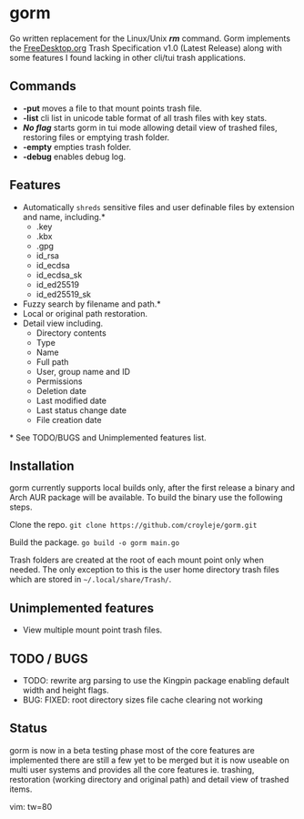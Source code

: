 # gorm
Go written replacement for the Linux/Unix ***rm*** command.  Gorm implements the
[FreeDesktop.org](https://specifications.freedesktop.org/trash-spec/trashspec-latest.html)
Trash Specification v1.0 (Latest Release) along with some features I found
lacking in other cli/tui trash applications.

## Commands
* **-put** moves a file to that mount points trash file.
* **-list** cli list in unicode table format of all trash files with key stats.
* ***No flag*** starts gorm in tui mode allowing detail view of trashed files,
  restoring files or emptying trash folder.
* **-empty** empties trash folder.
* **-debug** enables debug log.

## Features
* Automatically `shreds` sensitive files and user definable files by extension
  and name, including.*
  * .key
  * .kbx
  * .gpg
  * id_rsa
  * id_ecdsa
  * id_ecdsa_sk
  * id_ed25519
  * id_ed25519_sk
* Fuzzy search by filename and path.*
* Local or original path restoration.
* Detail view including.
  * Directory contents
  * Type
  * Name
  * Full path
  * User, group name and ID
  * Permissions
  * Deletion date
  * Last modified date
  * Last status change date
  * File creation date

\* See TODO/BUGS and Unimplemented features list.

## Installation
gorm currently supports local builds only, after the first release a binary and
Arch AUR package will be available.  To build the binary use the following
steps.

Clone the repo.
`git clone https://github.com/croyleje/gorm.git`

Build the package.
`go build -o gorm main.go`

Trash folders are created at the root of each mount point only when needed.  The
only exception to this is the user home directory trash files which are stored
in `~/.local/share/Trash/`.

## Unimplemented features
* View multiple mount point trash files.

## TODO / BUGS
* TODO: rewrite arg parsing to use the Kingpin package enabling default width
  and height flags.
* BUG: FIXED: root directory sizes file cache clearing not working

## Status
gorm is now in a beta testing phase most of the core features are implemented
there are still a few yet to be merged but it is now useable on multi user
systems and provides all the core features ie. trashing, restoration (working
directory and original path) and detail view of trashed items.

vim: tw=80
